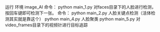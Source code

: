 运行
环境 image_AI
命令：
python main_1.py
对faces目录下的人脸进行检测，按回车键即可检测下一张。
命令：
python main_2.py
人脸关键点检测（活体检测其实就是靠这个）
python main_4.py
人脸聚类
python main_5.py
对video_frames目录下的视频针进行目标追踪

